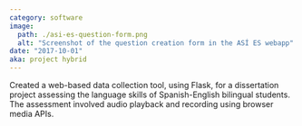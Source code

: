```yaml
---
category: software
image:
  path: ./asi-es-question-form.png
  alt: "Screenshot of the question creation form in the ASÍ ES webapp"
date: "2017-10-01"
aka: project hybrid
---
```


Created a web-based data collection tool, using Flask, for a dissertation
project assessing the language skills of Spanish-English bilingual students. The
assessment involved audio playback and recording using browser media APIs.

<!--
Dissertation citation:
Edyburn, K. L. (2019). Strengths-Based Assessment of Spanish-English Bilingual
Language Development in Early Childhood: An Examination of Validity via Rasch
Modeling. _ProQuest LLC_.
-->
